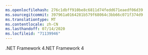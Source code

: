 ```yaml
---
ms.openlocfilehash: 276c1dbff910be8c6811d74fedd671eaedf06d39
ms.sourcegitcommit: 397961a0164281b579f68064c3bb66c071f374d9
ms.translationtype: MT
ms.contentlocale: zh-CN
ms.lasthandoff: 07/14/2020
ms.locfileid: "71139946"
---
```

<span data-ttu-id="ac643-101">.NET Framework 4</span><span class="sxs-lookup"><span data-stu-id="ac643-101">.NET Framework 4</span></span>